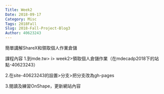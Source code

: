 ```yaml
---
Title: Week2
Date: 2018-09-17 
Category: Misc
Tags: 2018Fall
Slug: 2018-Fall-Project-Blog3
Author: 40623243
---
```


簡單講解ShareX和領取個人作業倉儲

<!-- PELICAN_END_SUMMARY -->

課程內容
1.到mde.tw> i> week2>領取個人倉儲作業（在mdecadp2018下的站點-40623243）

2.在site-40623243的設置>分支>把分支改為gh-pages

3.閱讀及練習OnShape，更新網站內容
